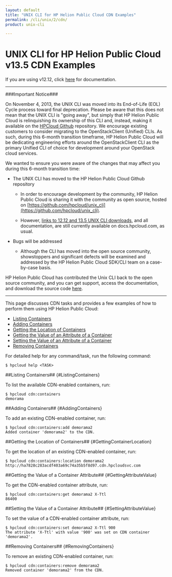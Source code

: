 ```yaml
---
layout: default
title: "UNIX CLI for HP Helion Public Cloud CDN Examples"
permalink: /cli/unix/2/cdn/
product: unix-cli

---
```

# UNIX CLI for HP Helion Public Cloud v13.5 CDN Examples

If you are using v12.12, click [here](https://docs.hpcloud.com/cli/unix/cdn) for documentation.
___________________

###Important Notice###

On November 4, 2013, the UNIX CLI was moved into its End-of-Life (EOL) Cycle process toward final deprecation. Please be aware that this does not mean that the UNIX CLI is "going away", but simply that HP Helion Public Cloud is relinquishing its ownership of this CLI and, instead, making it available on the [HPCloud Github](https://github.com/hpcloud/unix_cli) repository. We encourage existing customers to consider migrating to the OpenStackClient (Unified) CLIs. As such, during this 6-month transition timeframe, HP Helion Public Cloud will be dedicating engineering efforts around the OpenStackClient CLI as the primary Unified CLI of choice for development around your OpenStack cloud services.

We wanted to ensure you were aware of the changes that may affect you during this 6-month transition time:

+ The UNIX CLI has moved to the HP Helion Public Cloud Github repository

  + In order to encourage development by the community, HP Helion Public Cloud is sharing it with the community as open source, hosted on [https://github.com/hpcloud/unix_cli](https://github.com/hpcloud/unix_cli).
 
  + However, [links to 12.12 and 13.5 UNIX CLI downloads](#downloads), and all documentation, are still currently available on docs.hpcloud.com, as usual.

+ Bugs will be addressed

  + Although the CLI has moved into the open source community, showstoppers and significant defects will be examined and addressed by the HP Helion Public Cloud SDK/CLI team on a case-by-case basis.

HP Helion Public Cloud has contributed the Unix CLI back to the open source community, and you can get support, access the documentation, and download the source code [here](https://github.com/hpcloud/unix_cli).

_________________________________________

This page discusses CDN tasks and provides a few examples of how to perform them using  HP Helion Public Cloud:

* [Listing Containers](#ListingContainers)
* [Adding Containers](#AddingContainers)
* [Getting the Location of Containers](#GettingContainerLocation)
* [Getting the Value of an Attribute of a Container](#GettingAttributeValue)
* [Setting the Value of an Attribute of a Container](#SettingAttributeValue)
* [Removing Containers](#RemovingContainers)

For detailed help for any command/task, run the following command:

    $ hpcloud help <TASK>

##Listing Containers## {#ListingContainers}

To list the available CDN-enabled containers, run:

    $ hpcloud cdn:containers
    demorama

##Adding Containers## {#AddingContainers}

To add an existing CDN-enabled container, run:

    $ hpcloud cdn:containers:add demorama2
    Added container 'demorama2' to the CDN.

##Getting the Location of Containers## {#GettingContainerLocation}

To get the location of an existing CDN-enabled container, run:

    $ hpcloud cdn:containers:location demorama2
    http://ha7828c283acdf403a69c74a35b5f8d97.cdn.hpcloudsvc.com

##Getting the Value of a Container Attribute## {#GettingAttributeValue}

To get the CDN-enabled container attribute, run:

    $ hpcloud cdn:containers:get demorama2 X-Ttl
    86400

##Setting the Value of a Container Attribute## {#SettingAttributeValue}

To set the value of a CDN-enabled container attribute, run:

    $ hpcloud cdn:containers:set demorama2 X-Ttl 900
    The attribute 'X-Ttl' with value '900' was set on CDN container 'demorama2'.

##Removing Containers## {#RemovingContainers}

To remove an existing CDN-enabled container, run:

    $ hpcloud cdn:containers:remove demorama2
    Removed container 'demorama2' from the CDN.
